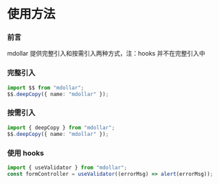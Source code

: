 # 使用方法

### 前言

mdollar 提供完整引入和按需引入两种方式，注：hooks 并不在完整引入中

### 完整引入

```typescript
import $$ from "mdollar";
$$.deepCopy({ name: "mdollar" });
```

### 按需引入

```typescript
import { deepCopy } from "mdollar";
$$.deepCopy({ name: "mdollar" });
```

### 使用 hooks

```typescript
import { useValidator } from "mdollar";
const formController = useValidator((errorMsg) => alert(errorMsg));
```
